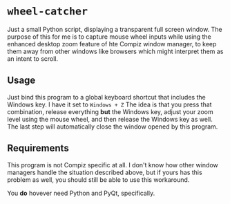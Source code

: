 `wheel-catcher`
===============

Just a small Python script,
displaying a transparent full screen window.
The purpose of this for me
is to capture mouse wheel inputs
while using the enhanced desktop zoom feature
of hte Compiz window manager,
to keep them away from other windows
like browsers
which might interpret them
as an intent to scroll.

Usage
-----

Just bind this program
to a global keyboard shortcut
that includes the Windows key.
I have it set to `Windows + Z`
The idea is that you press that combination,
release everything **but** the Windows key,
adjust your zoom level using the mouse wheel,
and then release the Windows key as well.
The last step will automatically close the window opened by this program.

Requirements
------------

This program is not Compiz specific at all.
I don't know how other window managers
handle the situation described above,
but if yours has this problem as well,
you should still be able to use this workaround.

You **do** hovever need Python and PyQt, specifically.
